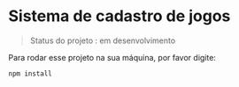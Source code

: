 <h1>Sistema de cadastro de jogos</h1>

> Status do projeto : em desenvolvimento

Para rodar esse projeto na sua máquina, por favor digite:

```
npm install

```
